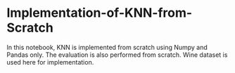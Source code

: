 # Implementation-of-KNN-from-Scratch
In this notebook, KNN is implemented from scratch using Numpy and Pandas only. The evaluation is also performed from scratch. Wine dataset is used here for implementation.
